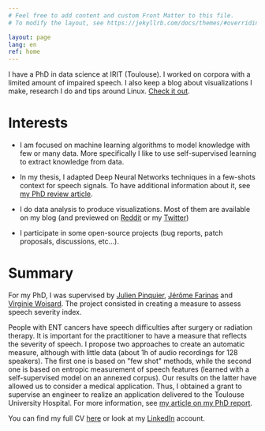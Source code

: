 ```yaml
---
# Feel free to add content and custom Front Matter to this file.
# To modify the layout, see https://jekyllrb.com/docs/themes/#overriding-theme-defaults

layout: page
lang: en
ref: home
---
```


I have a PhD in data science at IRIT (Toulouse).
I worked on corpora with a limited amount of impaired speech.
I also keep a blog about visualizations I make, research I do and tips around Linux. [Check it out](blog).

# Interests

* I am focused on machine learning algorithms to model knowledge with few or many data.
More specifically I like to use self-supervised learning to extract knowledge from data.

* In my thesis, I adapted Deep Neural Networks techniques in a few-shots context for speech signals.
To have additional information about it, see [my PhD review article](/blog/phd/2022/10/30/my-phd-experience.html).

* I do data analysis to produce visualizations. Most of them are available on my blog (and previewed on [Reddit](https://www.reddit.com/user/vroger11) or my [Twitter](https://twitter.com/vroger11))

* I participate in some open-source projects (bug reports, patch proposals, discussions, etc...).

# Summary

For my PhD, I was supervised by [Julien Pinquier](https://www.irit.fr/~Julien.Pinquier/index_en.php), [Jérôme Farinas](https://www.irit.fr/~Jerome.Farinas) and [Virginie Woisard](https://octogone.univ-tlse2.fr/accueil/membres/virginie-woisard--183287.kjsp).
The project consisted in creating a measure to assess speech severity index.

People with ENT cancers have speech difficulties after surgery or radiation therapy. It is important for the practitioner to have a measure that reflects the severity of speech. I propose two approaches to create an automatic measure, although with little data (about 1h of audio recordings for 128 speakers). The first one is based on "few shot" methods, while the second one is based on entropic measurement of speech features (learned with a self-supervised model on an annexed corpus). Our results on the latter have allowed us to consider a medical application.
Thus, I obtained a grant to supervise an engineer to realize an application delivered to the Toulouse University Hospital.
For more information, see [my article on my PhD report](/blog/phd/2022/10/30/my-phd-experience.html).

You can find my full CV [here](/assets/cv/cv_en.pdf) or look at my [LinkedIn](https://www.linkedin.com/in/vroger11/) account.
